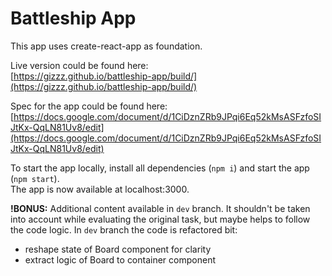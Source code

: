 # Battleship App

This app uses create-react-app as foundation.  

Live version could be found here:  
[https://gizzz.github.io/battleship-app/build/](https://gizzz.github.io/battleship-app/build/)

Spec for the app could be found here:  
[https://docs.google.com/document/d/1CiDznZRb9JPqi6Eq52kMsASFzfoSIJtKx-QqLN81Uv8/edit](https://docs.google.com/document/d/1CiDznZRb9JPqi6Eq52kMsASFzfoSIJtKx-QqLN81Uv8/edit)

To start the app locally, install all dependencies (`npm i`) and start the app (`npm start`).  
The app is now available at localhost:3000.  

**!BONUS:** Additional content available in `dev` branch. It shouldn't be taken into account while evaluating the original task, but maybe helps to follow the code logic. In `dev` branch the code is refactored bit: 
- reshape state of Board component for clarity
- extract logic of Board to container component
